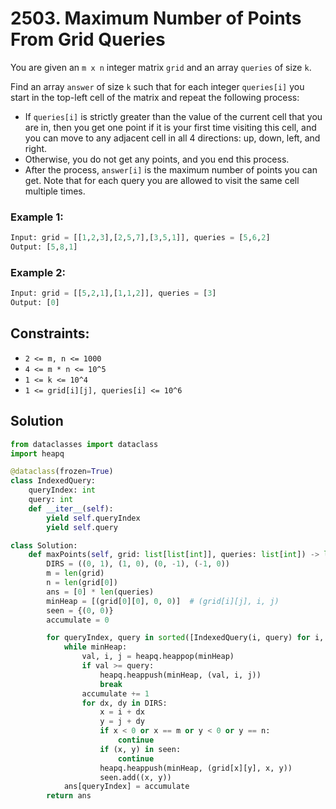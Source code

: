 # 2503. Maximum Number of Points From Grid Queries

You are given an `m x n` integer matrix `grid` and an array `queries` of size `k`.

Find an array `answer` of size `k` such that for each integer `queries[i]` you start in the top-left cell of the matrix and repeat the following process:

- If `queries[i]` is strictly greater than the value of the current cell that you are in, then you get one point if it is your first time visiting this cell, and you can move to any adjacent cell in all 4 directions: up, down, left, and right.
- Otherwise, you do not get any points, and you end this process.
- After the process, `answer[i]` is the maximum number of points you can get. Note that for each query you are allowed to visit the same cell multiple times.

### Example 1:
```python
Input: grid = [[1,2,3],[2,5,7],[3,5,1]], queries = [5,6,2]
Output: [5,8,1]
```

### Example 2:
```python
Input: grid = [[5,2,1],[1,1,2]], queries = [3]
Output: [0]
```

## Constraints:
- `2 <= m, n <= 1000`
- `4 <= m * n <= 10^5`
- `1 <= k <= 10^4`
- `1 <= grid[i][j], queries[i] <= 10^6`

## Solution
```python
from dataclasses import dataclass
import heapq

@dataclass(frozen=True)
class IndexedQuery:
    queryIndex: int
    query: int
    def __iter__(self):
        yield self.queryIndex
        yield self.query

class Solution:
    def maxPoints(self, grid: list[list[int]], queries: list[int]) -> list[int]:
        DIRS = ((0, 1), (1, 0), (0, -1), (-1, 0))
        m = len(grid)
        n = len(grid[0])
        ans = [0] * len(queries)
        minHeap = [(grid[0][0], 0, 0)]  # (grid[i][j], i, j)
        seen = {(0, 0)}
        accumulate = 0

        for queryIndex, query in sorted([IndexedQuery(i, query) for i, query in enumerate(queries)], key=lambda x: x.query):
            while minHeap:
                val, i, j = heapq.heappop(minHeap)
                if val >= query:
                    heapq.heappush(minHeap, (val, i, j))
                    break
                accumulate += 1
                for dx, dy in DIRS:
                    x = i + dx
                    y = j + dy
                    if x < 0 or x == m or y < 0 or y == n:
                        continue
                    if (x, y) in seen:
                        continue
                    heapq.heappush(minHeap, (grid[x][y], x, y))
                    seen.add((x, y))
            ans[queryIndex] = accumulate
        return ans
```